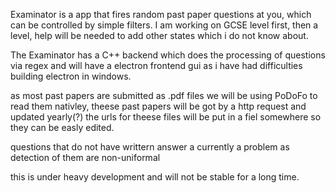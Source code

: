 Examinator is a app that fires random past paper questions at you, which can be controlled by simple filters.
I am working on GCSE level first, then a level, help will be needed to add other states which i do not know about.

The Examinator has a C++ backend which does the processing of questions via regex and will have a electron frontend gui as i have had difficulties building electron in windows.

as most past papers are submitted as .pdf files we will be using PoDoFo to read them nativley, theese past papers will be got by a http request and updated yearly(?) the urls for theese files will be put in a fiel somewhere so they can be easly edited.

questions that do not have writtern answer a currently a problem as detection of them are non-uniformal

this is under heavy development and will not be stable for a long time.
